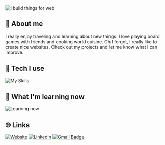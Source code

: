 <img alt="I build things for web" align="center" src="https://readme-typing-svg.demolab.com?font=Fira+Code&pause=1000&width=435&lines=I+build+things+for+web">


## 🙍 About me
I really enjoy traveling and learning about new things. I love playing board games with friends and cooking world cuisine. Oh I forgot, I really like to create nice websites. Check out my projects and let me know what I can improve.

## 🔧 Tech I use

![My Skills](https://skillicons.dev/icons?i=javascript,typescript,react,redux,html,css,sass,tailwind,styledcomponents,bootstrap,materialui,git)

## 📖 What I'm learning now

![Learning now](https://skillicons.dev/icons?i=jest,firebase)

## 🌐 Links

[![Website](https://img.shields.io/badge/-Website-gray?style=flat-square&logoColor=white&link=https://kburzynski.com/)](https://kburzynski.com/)
[![Linkedin](https://img.shields.io/badge/-LinkedIn-blue?style=flat-square&logo=Linkedin&logoColor=white&link=https://www.linkedin.com/in/krzysztof-burzy%C5%84ski-86bb79190/)](https://www.linkedin.com/in/krzysztof-burzy%C5%84ski-86bb79190/)
[![Gmail Badge](https://img.shields.io/badge/-Gmail-c14438?style=flat-square&logo=Gmail&logoColor=white&link=mailto:krzy.burzynski@gmail.com)](mailto:krzy.burzynski@gmail.com)